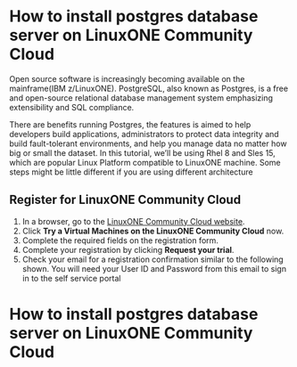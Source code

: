 # How to install postgres database server on LinuxONE Community Cloud
Open source software is increasingly becoming available on the mainframe(IBM z/LinuxONE). PostgreSQL, also known as Postgres, is a free and open-source relational database management system emphasizing extensibility and SQL compliance. 

There are benefits running Postgres, the features is aimed to help developers build applications, administrators to protect data integrity and build fault-tolerant environments, and help you manage data no matter how big or small the dataset.
In this tutorial, we’ll be using Rhel 8 and Sles 15, which are popular Linux Platform compatible to LinuxONE machine. Some steps might be little different if you are using different architecture

## Register for LinuxONE Community Cloud
1) In a browser, go to the [LinuxONE Community Cloud website](https://ibm.biz/linuxonecc).
2) Click **Try a Virtual Machines on the LinuxONE Community Cloud** now.
3) Complete the required fields on the registration form.
4) Complete your registration by clicking **Request your trial**.
5) Check your email for a registration confirmation similar to the following shown. You will need your User ID and Password from this email to sign in to the self service portal

# How to install postgres database server on LinuxONE Community Cloud
